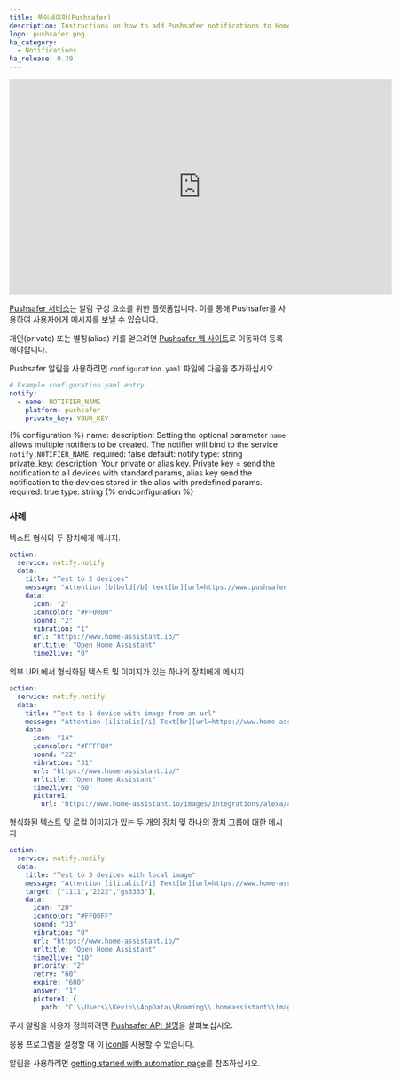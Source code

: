 ```yaml
---
title: 푸쉬세이퍼(Pushsafer)
description: Instructions on how to add Pushsafer notifications to Home Assistant.
logo: pushsafer.png
ha_category:
  - Notifications
ha_release: 0.39
---
```


<div class='videoWrapper'>
<iframe width="690" height="388" src="https://www.youtube.com/embed/VAl7sFK92tQ" frameborder="0" allow="accelerometer; autoplay; encrypted-media; gyroscope; picture-in-picture" allowfullscreen></iframe>
</div>

[Pushsafer 서비스](https://www.pushsafer.com/)는 알림 구성 요소를 위한 플랫폼입니다. 이를 통해 Pushsafer를 사용하여 사용자에게 메시지를 보낼 수 있습니다.

개인(private) 또는 별칭(alias) 키를 얻으려면 [Pushsafer 웹 사이트](https://www.pushsafer.com)로 이동하여 등록해야합니다.

Pushsafer 알림을 사용하려면 `configuration.yaml` 파일에 다음을 추가하십시오.

```yaml
# Example configuration.yaml entry
notify:
  - name: NOTIFIER_NAME
    platform: pushsafer
    private_key: YOUR_KEY
```

{% configuration %}
name:
  description: Setting the optional parameter `name` allows multiple notifiers to be created. The notifier will bind to the service `notify.NOTIFIER_NAME`.
  required: false
  default: notify
  type: string
private_key:
  description: Your private or alias key. Private key = send the notification to all devices with standard params, alias key send the notification to the devices stored in the alias with predefined params.
  required: true
  type: string
{% endconfiguration %}

### 사례

텍스트 형식의 두 장치에게 메시지. 

```yaml
action:
  service: notify.notify
  data:
    title: "Test to 2 devices"
    message: "Attention [b]bold[/b] text[br][url=https://www.pushsafer.com]Link to Pushsafer[/url]"
    data:
      icon: "2"
      iconcolor: "#FF0000"
      sound: "2"
      vibration: "1"
      url: "https://www.home-assistant.io/"
      urltitle: "Open Home Assistant"
      time2live: "0"
```

외부 URL에서 형식화된 텍스트 및 이미지가 있는 하나의 장치에게 메시지

```yaml
action:
  service: notify.notify
  data:
    title: "Test to 1 device with image from an url"
    message: "Attention [i]italic[/i] Text[br][url=https://www.home-assistant.io/]Testlink[/url]"
    data:
      icon: "14"
      iconcolor: "#FFFF00"
      sound: "22"
      vibration: "31"
      url: "https://www.home-assistant.io/"
      urltitle: "Open Home Assistant"
      time2live: "60"
      picture1:
        url: "https://www.home-assistant.io/images/integrations/alexa/alexa-512x512.png"
```

형식화된 텍스트 및 로컬 이미지가 있는 두 개의 장치 및 하나의 장치 그룹에 대한 메시지

```yaml
action:
  service: notify.notify
  data:
    title: "Test to 3 devices with local image"
    message: "Attention [i]italic[/i] Text[br][url=https://www.home-assistant.io/]Testlink[/url]"
    target: ["1111","2222","gs3333"],
    data:
      icon: "20"
      iconcolor: "#FF00FF"
      sound: "33"
      vibration: "0"
      url: "https://www.home-assistant.io/"
      urltitle: "Open Home Assistant"
      time2live: "10"
      priority: "2"
      retry: "60"
      expire: "600"
      answer: "1"
      picture1: {
        path: "C:\\Users\\Kevin\\AppData\\Roaming\\.homeassistant\\image-760-testimage.jpg"
```

푸시 알림을 사용자 정의하려면 [Pushsafer API 설명](https://www.pushsafer.com/en/pushapi)을 살펴보십시오.

응용 프로그램을 설정할 때 이 [icon](/images/favicon-192x192.png)를 사용할 수 있습니다.

알림을 사용하려면 [getting started with automation page](/getting-started/automation/)를 참조하십시오.